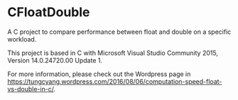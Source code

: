 # CFloatDouble

A C project to compare performance between float and double on a specific workload.

This project is based in C with Microsoft Visual Studio Community 2015, Version 14.0.24720.00 Update 1.

For more information, please check out the Wordpress page in https://tungcyang.wordpress.com/2016/08/06/computation-speed-float-vs-double-in-c/.
